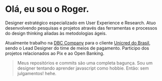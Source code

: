 
# Olá, eu sou o Roger.
Designer estratégico especializado em User Experience e Research. Atuo desenvolvendo pesquisas e projetos através das ferramentas e processos do design thinking aliadas às metodologias ágeis. 

Atualmente trabalho na [DBC Company](http://dbccompany.com.br) para o cliente [Unicred do Brasil](http://unicred.com.br), sendo o Lead Designer do time de meios de pagamento. Participo dos projetos relacionados ao Pix e ao Open Banking.

> Meus repositórios e commits são uma completa bagunça. Sou um
> designer tentando aprender javascript como hobbie. Então: sem
> julgamentos! hehe.
